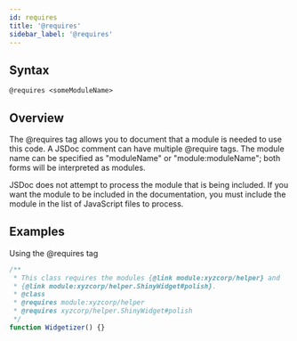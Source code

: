 ```yaml
---
id: requires
title: '@requires'
sidebar_label: '@requires'
---
```


## Syntax

`@requires <someModuleName>`

## Overview

The @requires tag allows you to document that a module is needed to use this code. A JSDoc comment can have multiple @require tags. The module name can be specified as "moduleName" or "module:moduleName"; both forms will be interpreted as modules.

JSDoc does not attempt to process the module that is being included. If you want the module to be included in the documentation, you must include the module in the list of JavaScript files to process.

## Examples

Using the @requires tag

```js
/**
 * This class requires the modules {@link module:xyzcorp/helper} and
 * {@link module:xyzcorp/helper.ShinyWidget#polish}.
 * @class
 * @requires module:xyzcorp/helper
 * @requires xyzcorp/helper.ShinyWidget#polish
 */
function Widgetizer() {}
```
